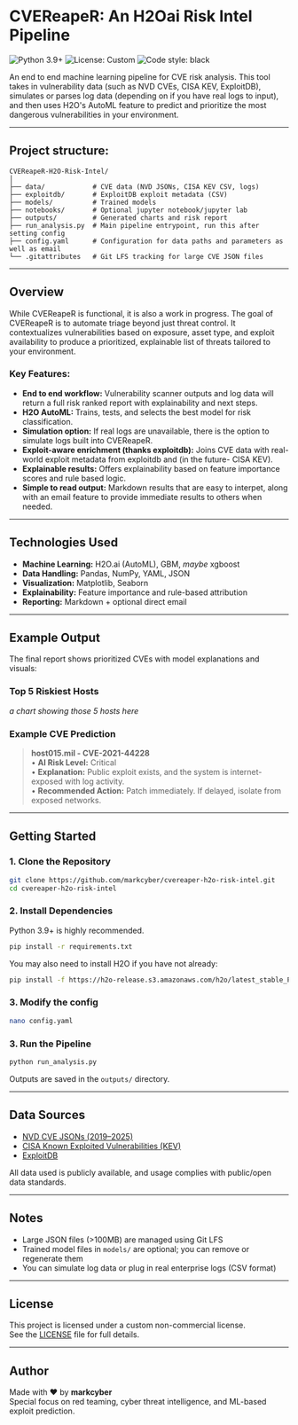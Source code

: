 # CVEReapeR: An H2Oai Risk Intel Pipeline

![Python 3.9+](https://img.shields.io/badge/python-3.9+-blue.svg)
![License: Custom](https://img.shields.io/badge/License-Custom-blue.svg)
![Code style: black](https://img.shields.io/badge/code%20style-black-000000.svg)


An end to end machine learning pipeline for CVE risk analysis. This tool takes in vulnerability data (such as NVD CVEs, CISA KEV, ExploitDB), simulates or parses log data (depending on if you have real logs to input), and then uses H2O's AutoML feature to predict and prioritize the most dangerous vulnerabilities in your environment.

---

## Project structure:

```
CVEReapeR-H2O-Risk-Intel/
│
├── data/            # CVE data (NVD JSONs, CISA KEV CSV, logs)
├── exploitdb/       # ExploitDB exploit metadata (CSV)
├── models/          # Trained models
├── notebooks/       # Optional jupyter notebook/jupyter lab
├── outputs/         # Generated charts and risk report
├── run_analysis.py  # Main pipeline entrypoint, run this after setting config
├── config.yaml      # Configuration for data paths and parameters as well as email
└── .gitattributes   # Git LFS tracking for large CVE JSON files
```

---

## Overview

While CVEReapeR is functional, it is also a work in progress. The goal of CVEReapeR is to automate triage beyond just threat control. It contextualizes vulnerabilities based on exposure, asset type, and exploit availability to produce a prioritized, explainable list of threats tailored to your environment.

### Key Features:

- **End to end workflow:** Vulnerability scanner outputs and log data will return a full risk ranked report with explainability and next steps.
- **H2O AutoML:** Trains, tests, and selects the best model for risk classification.
- **Simulation option:** If real logs are unavailable, there is the option to simulate logs built into CVEReapeR.
- **Exploit-aware enrichment (thanks exploitdb):** Joins CVE data with real-world exploit metadata from exploitdb and (in the future- CISA KEV).
- **Explainable results:** Offers explainability based on feature importance scores and rule based logic.
- **Simple to read output:** Markdown results that are easy to interpet, along with an email feature to provide immediate results to others when needed.

---

## Technologies Used

- **Machine Learning:** H2O.ai (AutoML), GBM, *maybe* xgboost
- **Data Handling:** Pandas, NumPy, YAML, JSON  
- **Visualization:** Matplotlib, Seaborn  
- **Explainability:** Feature importance and rule-based attribution  
- **Reporting:** Markdown + optional direct email

---

## Example Output

The final report shows prioritized CVEs with model explanations and visuals:

### Top 5 Riskiest Hosts

*a chart showing those 5 hosts here*


### Example CVE Prediction

> **host015.mil - CVE-2021-44228**  
> • **AI Risk Level:** Critical  
> • **Explanation:** Public exploit exists, and the system is internet-exposed with log activity.  
> • **Recommended Action:** Patch immediately. If delayed, isolate from exposed networks.

---

## Getting Started

### 1. Clone the Repository

```bash
git clone https://github.com/markcyber/cvereaper-h2o-risk-intel.git
cd cvereaper-h2o-risk-intel
```

### 2. Install Dependencies

Python 3.9+ is highly recommended.

```bash
pip install -r requirements.txt
```

You may also need to install H2O if you have not already:

```bash
pip install -f https://h2o-release.s3.amazonaws.com/h2o/latest_stable_Py.html h2o
```

### 3. Modify the config

```bash
nano config.yaml
```

### 3. Run the Pipeline

```bash
python run_analysis.py
```
Outputs are saved in the `outputs/` directory.

---

##  Data Sources

-  [NVD CVE JSONs (2019–2025)](https://nvd.nist.gov/vuln/data-feeds)  
-  [CISA Known Exploited Vulnerabilities (KEV)](https://www.cisa.gov/known-exploited-vulnerabilities-catalog)  
-  [ExploitDB](https://www.exploit-db.com)

All data used is publicly available, and usage complies with public/open data standards.

---

## Notes

- Large JSON files (>100MB) are managed using Git LFS  
- Trained model files in `models/` are optional; you can remove or regenerate them  
- You can simulate log data or plug in real enterprise logs (CSV format)

---

## License

This project is licensed under a custom non-commercial license.  
See the [LICENSE](./LICENSE.txt) file for full details.


---

## Author

Made with ❤️ by **markcyber**  
Special focus on red teaming, cyber threat intelligence, and ML-based exploit prediction.
